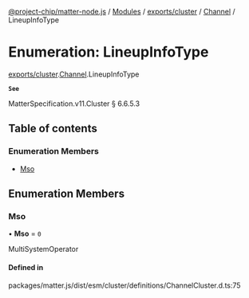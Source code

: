 [@project-chip/matter-node.js](../README.md) / [Modules](../modules.md) / [exports/cluster](../modules/exports_cluster.md) / [Channel](../modules/exports_cluster.Channel.md) / LineupInfoType

# Enumeration: LineupInfoType

[exports/cluster](../modules/exports_cluster.md).[Channel](../modules/exports_cluster.Channel.md).LineupInfoType

**`See`**

MatterSpecification.v11.Cluster § 6.6.5.3

## Table of contents

### Enumeration Members

- [Mso](exports_cluster.Channel.LineupInfoType.md#mso)

## Enumeration Members

### Mso

• **Mso** = ``0``

MultiSystemOperator

#### Defined in

packages/matter.js/dist/esm/cluster/definitions/ChannelCluster.d.ts:75
